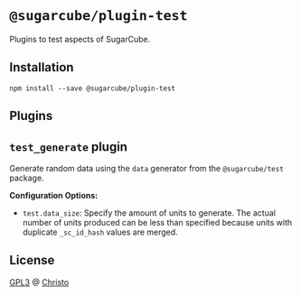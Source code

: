 # `@sugarcube/plugin-test`

Plugins to test aspects of SugarCube.

## Installation

```
npm install --save @sugarcube/plugin-test
```

## Plugins

## `test_generate` plugin

Generate random data using the `data` generator from the `@sugarcube/test`
package.

**Configuration Options:**

- `test.data_size`: Specify the amount of units to generate. The actual number of units produced can be less than specified because units with duplicate `_sc_id_hash` values are merged.

## License

[GPL3](./LICENSE) @ [Christo](christo@cryptodrunks.net)
